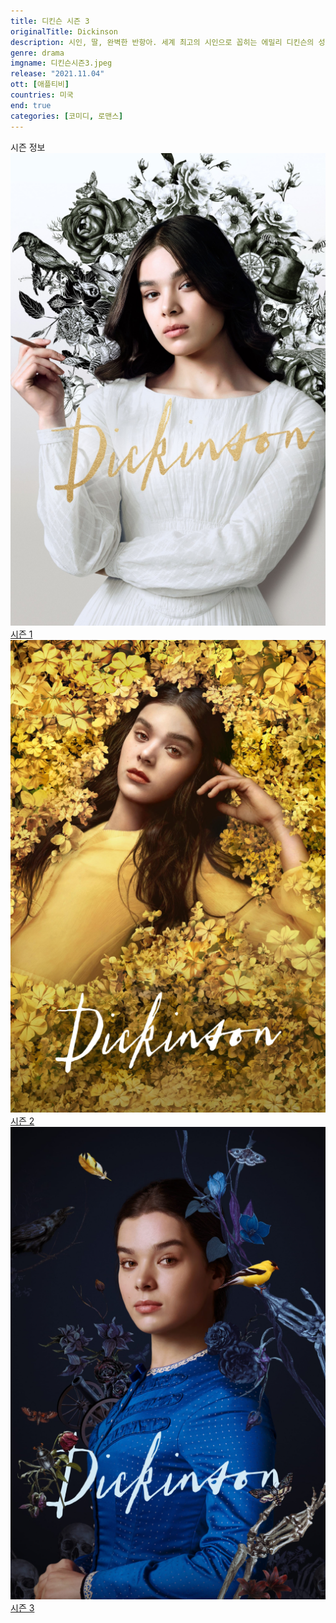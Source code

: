```yaml
---
title: 디킨슨 시즌 3
originalTitle: Dickinson
description: 시인, 딸, 완벽한 반항아. 세계 최고의 시인으로 꼽히는 에밀리 디킨슨의 성장 이야기를 그려낸다.
genre: drama
imgname: 디킨슨시즌3.jpeg
release: "2021.11.04"
ott: [애플티비]
countries: 미국
end: true
categories: [코미디, 로맨스]
---
```


<div class="title bold">시즌 정보</div>

<div class="season-list">
<div class="item">
<a href="/drama/디킨슨시즌1" >
<img src="/poster/디킨슨시즌1.jpeg" alt="디킨슨시즌1 포스터 ">
시즌 1</a>
</div>

<div class="item">
<a href="/drama/디킨슨시즌2" >
<img src="/poster/디킨슨시즌2.jpeg" alt="디킨슨시즌2 포스터 ">
시즌 2</a>
</div>

<div class="item">
<a href="/drama/디킨슨시즌3" >
<img src="/poster/디킨슨시즌3.jpeg" alt="디킨슨시즌3 포스터 ">
시즌 3</a>
</div>
</div>
